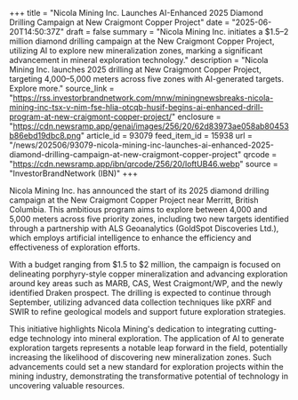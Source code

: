 +++
title = "Nicola Mining Inc. Launches AI-Enhanced 2025 Diamond Drilling Campaign at New Craigmont Copper Project"
date = "2025-06-20T14:50:37Z"
draft = false
summary = "Nicola Mining Inc. initiates a $1.5–2 million diamond drilling campaign at the New Craigmont Copper Project, utilizing AI to explore new mineralization zones, marking a significant advancement in mineral exploration technology."
description = "Nicola Mining Inc. launches 2025 drilling at New Craigmont Copper Project, targeting 4,000–5,000 meters across five zones with AI-generated targets. Explore more."
source_link = "https://rss.investorbrandnetwork.com/mnw/miningnewsbreaks-nicola-mining-inc-tsx-v-nim-fse-hlia-otcqb-husif-begins-ai-enhanced-drill-program-at-new-craigmont-copper-project/"
enclosure = "https://cdn.newsramp.app/genai/images/256/20/62d83973ae058ab80453b86ebd19dbc8.png"
article_id = 93079
feed_item_id = 15938
url = "/news/202506/93079-nicola-mining-inc-launches-ai-enhanced-2025-diamond-drilling-campaign-at-new-craigmont-copper-project"
qrcode = "https://cdn.newsramp.app/ibn/qrcode/256/20/loftUB46.webp"
source = "InvestorBrandNetwork (IBN)"
+++

<p>Nicola Mining Inc. has announced the start of its 2025 diamond drilling campaign at the New Craigmont Copper Project near Merritt, British Columbia. This ambitious program aims to explore between 4,000 and 5,000 meters across five priority zones, including two new targets identified through a partnership with ALS Geoanalytics (GoldSpot Discoveries Ltd.), which employs artificial intelligence to enhance the efficiency and effectiveness of exploration efforts.</p><p>With a budget ranging from $1.5 to $2 million, the campaign is focused on delineating porphyry-style copper mineralization and advancing exploration around key areas such as MARB, CAS, West Craigmont/WP, and the newly identified Draken prospect. The drilling is expected to continue through September, utilizing advanced data collection techniques like pXRF and SWIR to refine geological models and support future exploration strategies.</p><p>This initiative highlights Nicola Mining's dedication to integrating cutting-edge technology into mineral exploration. The application of AI to generate exploration targets represents a notable leap forward in the field, potentially increasing the likelihood of discovering new mineralization zones. Such advancements could set a new standard for exploration projects within the mining industry, demonstrating the transformative potential of technology in uncovering valuable resources.</p>